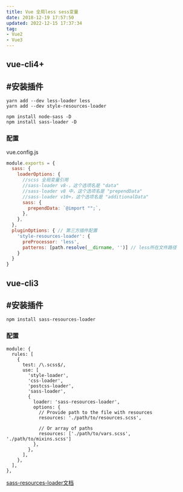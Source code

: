 ```yaml
---
title: Vue 全局less sess变量
date: 2018-12-19 17:57:50
updated: 2022-12-15 17:37:34
tag:
- Vue2
- Vue3
---
```

## vue-cli4+
## #安装插件
```
yarn add --dev less-loader less
yarn add --dev style-resources-loader

npm install node-sass -D
npm install sass-loader -D
```

### 配置
vue.config.js

```javascript
module.exports = {
  sass: {
    loaderOptions: {
      //scss 全局变量引用
      //sass-loader v8-，这个选项名是 "data"
      //sass-loader v8 中，这个选项名是 "prependData"
      //sass-loader v10+，这个选项名是 "additionalData"
      sass: {
        prependData: `@import "";`,
      },
    },
  },
  pluginOptions: { // 第三方插件配置
    'style-resources-loader': {
      preProcessor: 'less',
      patterns: [path.resolve(__dirname, '')] // less所在文件路径
    }
  }
}
```

## vue-cli3

## #安装插件

```
npm install sass-resources-loader
```

### 配置

```
module: {
  rules: [
    {
      test: /\.scss$/,
      use: [
        'style-loader',
        'css-loader',
        'postcss-loader',
        'sass-loader',
        {
          loader: 'sass-resources-loader',
          options: {
            // Provide path to the file with resources
            resources: './path/to/resources.scss',
 
            // Or array of paths
            resources: ['./path/to/vars.scss', './path/to/mixins.scss']
          },
        },
      ],
    },
  ],
},
```

[sass-resources-loader文档](https://www.npmjs.com/package/sass-resources-loader)
